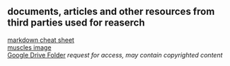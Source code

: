 ## documents, articles and other resources from third parties used for reaserch
[markdown cheat sheet](https://www.markdownguide.org/cheat-sheet/)  \
[muscles image](https://www.nrgfitness.ie/best-exercises-for-targeting-each-muscle-group/)  \
[Google Drive Folder](https://drive.google.com/drive/folders/1UKzaqMLwizBBX85BON1LK1dw3auKRoJz?usp=sharing) *request for access, may contain copyrighted content*

